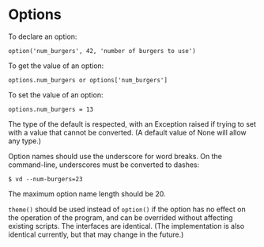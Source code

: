 # Options

To declare an option:

    option('num_burgers', 42, 'number of burgers to use')

To get the value of an option:

    options.num_burgers or options['num_burgers']

To set the value of an option:

    options.num_burgers = 13

The type of the default is respected, with an Exception raised if trying to set with a value that cannot be converted.  (A default value of None will allow any type.)

Option names should use the underscore for word breaks.  On the command-line, underscores must be converted to dashes:

    $ vd --num-burgers=23

The maximum option name length should be 20.

`theme()` should be used instead of `option()` if the option has no effect on the operation of the program, and can be overrided without affecting existing scripts.  The interfaces are identical.  (The implementation is also identical currently, but that may change in the future.)


